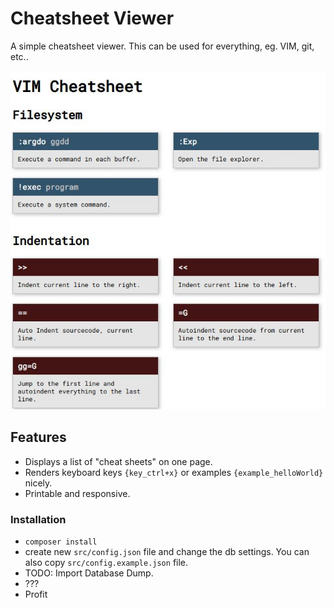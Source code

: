# Cheatsheet Viewer

A simple cheatsheet viewer. This can be used for everything, eg. VIM, git, etc..

![screenshot](https://raw.githubusercontent.com/millsoft/cheatsheets/master/src/static/screenshot.jpg)

## Features
- Displays a list of "cheat sheets" on one page.
- Renders keyboard keys `{key_ctrl+x}` or examples `{example_helloWorld}` nicely.
- Printable and responsive.

### Installation
- `composer install`
- create new `src/config.json` file and change the db settings. You can also copy `src/config.example.json` file.
- TODO: Import Database Dump.
- ???
- Profit
